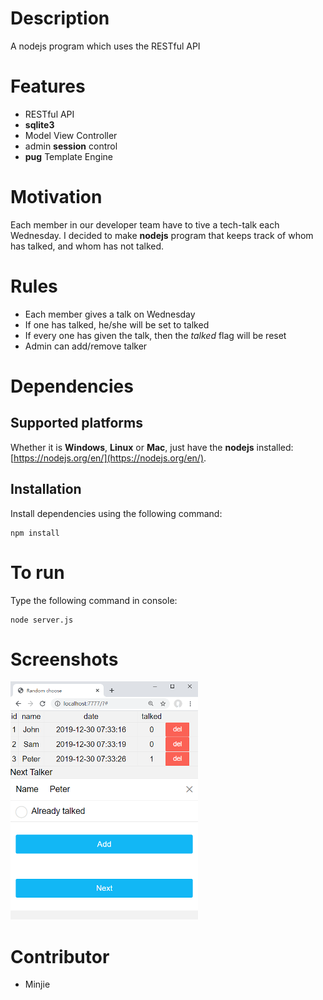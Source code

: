 # Description
A nodejs program which uses the RESTful API

# Features
* RESTful API
* **sqlite3**
* Model View Controller
* admin **session** control
* **pug** Template Engine

# Motivation
Each member in our developer team have to tive a tech-talk each Wednesday. I decided to make **nodejs** program that keeps track of whom has talked, and whom has not talked. 

# Rules
* Each member gives a talk on Wednesday
* If one has talked, he/she will be set to talked
* If every one has given the talk, then the *talked* flag will be reset
* Admin can add/remove talker

# Dependencies
## Supported platforms
Whether it is **Windows**, **Linux** or **Mac**, just have the **nodejs** installed: 
[https://nodejs.org/en/](https://nodejs.org/en/).

## Installation
Install dependencies using the following command:

    npm install 

# To run
Type the following command in console:

    node server.js

# Screenshots
![admin_panel](https://raw.githubusercontent.com/mjopenglsdl/random_talker/master/doc/img/admin.png)

# Contributor
* Minjie